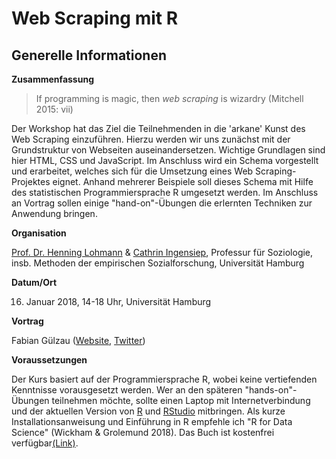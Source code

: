 # Web Scraping mit R

## Generelle Informationen

**Zusammenfassung**

> If programming is magic, then *web scraping* is wizardry (Mitchell 2015: vii)

Der Workshop hat das Ziel die Teilnehmenden in die 'arkane' Kunst des Web Scraping 
einzuführen. Hierzu werden wir uns zunächst mit der Grundstruktur von Webseiten 
auseinandersetzen. Wichtige Grundlagen sind hier HTML, CSS und JavaScript. Im 
Anschluss wird ein Schema vorgestellt und erarbeitet, welches sich für die 
Umsetzung eines Web Scraping-Projektes eignet. Anhand mehrerer Beispiele soll 
dieses Schema mit Hilfe des statistischen Programmiersprache R umgesetzt werden. 
Im Anschluss an Vortrag sollen einige "hand-on"-Übungen die erlernten Techniken 
zur Anwendung bringen. 

**Organisation**

[Prof. Dr. Henning Lohmann](https://www.wiso.uni-hamburg.de/fachbereich-sozoek/professuren/lohmann/team/lohmann-henning.html) & [Cathrin Ingensiep](https://www.wiso.uni-hamburg.de/fachbereich-sozoek/professuren/lohmann/team/ingensiep-cathrin.html), Professur für Soziologie, insb. Methoden der empirischen
Sozialforschung, Universität Hamburg

**Datum/Ort**

16. Januar 2018, 14-18 Uhr, Universität Hamburg

**Vortrag** 

Fabian Gülzau ([Website](https://fguelzau.rbind.io/), [Twitter](https://twitter.com/fabianfox))

**Voraussetzungen**

Der Kurs basiert auf der Programmiersprache R, wobei keine vertiefenden Kenntnisse 
vorausgesetzt werden. Wer an den späteren "hands-on"-Übungen teilnehmen möchte, 
sollte einen Laptop mit Internetverbindung und der aktuellen Version von [R](https://www.r-project.org/) 
und [RStudio](https://www.rstudio.com/products/rstudio/download/) mitbringen. Als
kurze Installationsanweisung und Einführung in R empfehle ich "R for Data Science" 
(Wickham & Grolemund 2018). Das Buch ist kostenfrei verfügbar[(Link)](https://r4ds.had.co.nz/introduction.html#prerequisites). 